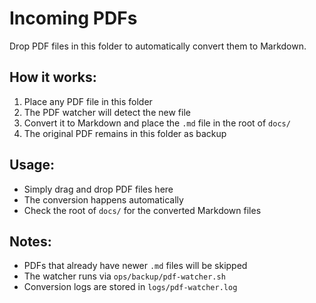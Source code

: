 # Incoming PDFs

Drop PDF files in this folder to automatically convert them to Markdown.

## How it works:
1. Place any PDF file in this folder
2. The PDF watcher will detect the new file
3. Convert it to Markdown and place the `.md` file in the root of `docs/`
4. The original PDF remains in this folder as backup

## Usage:
- Simply drag and drop PDF files here
- The conversion happens automatically
- Check the root of `docs/` for the converted Markdown files

## Notes:
- PDFs that already have newer `.md` files will be skipped
- The watcher runs via `ops/backup/pdf-watcher.sh`
- Conversion logs are stored in `logs/pdf-watcher.log` 
